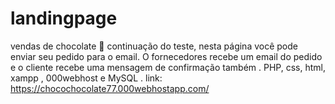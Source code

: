 # landingpage
vendas de chocolate 🍫 continuação  do teste, nesta página você pode enviar seu pedido para o email. O fornecedores  recebe um email do pedido e o cliente recebe uma mensagem  de confirmação  também . PHP, css, html, xampp , 000webhost e MySQL . link: https://chocochocolate77.000webhostapp.com/
